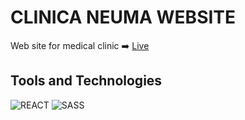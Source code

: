 # CLINICA NEUMA WEBSITE
Web site for medical clinic :arrow_right: [Live](https://www.clinicaneuma.com/ "Live")

## Tools and Technologies

![REACT](https://img.shields.io/badge/-ReactJs-61DAFB?logo=react&logoColor=white&style=for-the-badge)
![SASS](https://img.shields.io/badge/SASS-hotpink.svg?style=for-the-badge&logo=SASS&logoColor=white)